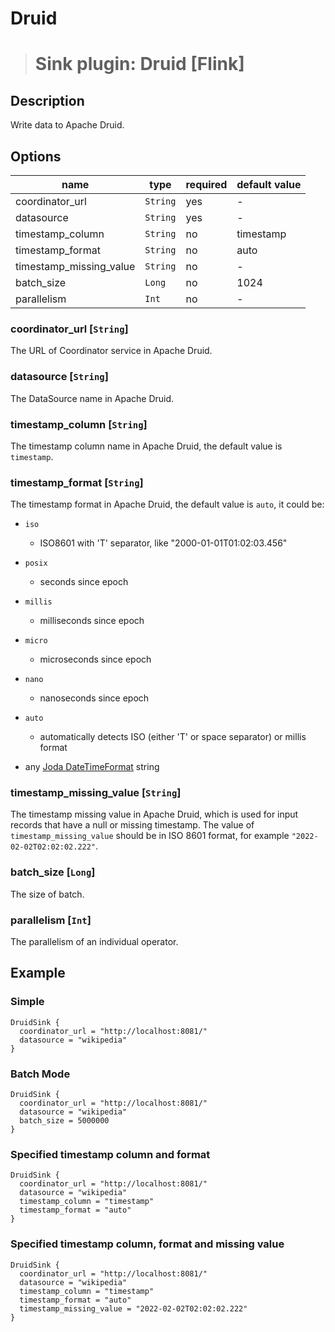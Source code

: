 # Druid

> # Sink plugin: Druid [Flink]

## Description

Write data to Apache Druid.

## Options

| name                    | type     | required | default value |
| ----------------------- | -------- | -------- | ------------- |
| coordinator_url         | `String` | yes      | -             |
| datasource              | `String` | yes      | -             |
| timestamp_column        | `String` | no       | timestamp     |
| timestamp_format        | `String` | no       | auto          |
| timestamp_missing_value | `String` | no       | -             |
| batch_size              | `Long`   | no       | 1024          |
| parallelism             | `Int`    | no       | -             |

### coordinator_url [`String`]

The URL of Coordinator service in Apache Druid.

### datasource [`String`]

The DataSource name in Apache Druid.

### timestamp_column [`String`]

The timestamp column name in Apache Druid, the default value is `timestamp`.

### timestamp_format [`String`]

The timestamp format in Apache Druid, the default value is `auto`, it could be:

- `iso`
  - ISO8601 with 'T' separator, like "2000-01-01T01:02:03.456"

- `posix`
  - seconds since epoch

- `millis`
  - milliseconds since epoch

- `micro`
  - microseconds since epoch

- `nano`
  - nanoseconds since epoch

- `auto`
  - automatically detects ISO (either 'T' or space separator) or millis format

- any [Joda DateTimeFormat](http://joda-time.sourceforge.net/apidocs/org/joda/time/format/DateTimeFormat.html) string

### timestamp_missing_value [`String`]

The timestamp missing value in Apache Druid, which is used for input records that have a null or missing timestamp. The value of `timestamp_missing_value` should be in ISO 8601 format, for example `"2022-02-02T02:02:02.222"`.

### batch_size [`Long`]

The size of batch.

### parallelism [`Int`]

The parallelism of an individual operator.

## Example

### Simple

```hocon
DruidSink {
  coordinator_url = "http://localhost:8081/"
  datasource = "wikipedia"
}
```

### Batch Mode

```hocon
DruidSink {
  coordinator_url = "http://localhost:8081/"
  datasource = "wikipedia"
  batch_size = 5000000
}
```

### Specified timestamp column and format

```hocon
DruidSink {
  coordinator_url = "http://localhost:8081/"
  datasource = "wikipedia"
  timestamp_column = "timestamp"
  timestamp_format = "auto"
}
```

### Specified timestamp column, format and missing value

```hocon
DruidSink {
  coordinator_url = "http://localhost:8081/"
  datasource = "wikipedia"
  timestamp_column = "timestamp"
  timestamp_format = "auto"
  timestamp_missing_value = "2022-02-02T02:02:02.222"
}
```

